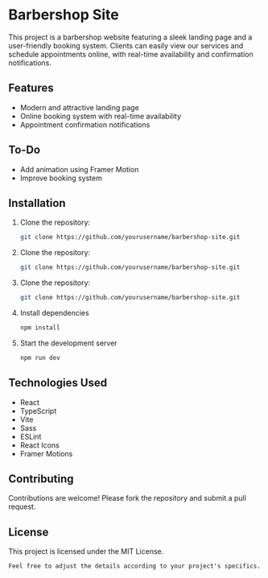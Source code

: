 # Barbershop Site

This project is a barbershop website featuring a sleek landing page and a user-friendly booking system. Clients can easily view our services and schedule appointments online, with real-time availability and confirmation notifications.

## Features

- Modern and attractive landing page
- Online booking system with real-time availability
- Appointment confirmation notifications

## To-Do

- Add animation using Framer Motion
- Improve booking system

## Installation

1. Clone the repository:
   ```bash
   git clone https://github.com/yourusername/barbershop-site.git
   ```

1. Clone the repository:
   ```bash
   git clone https://github.com/yourusername/barbershop-site.git
   ```

1. Clone the repository:
   ```bash
   git clone https://github.com/yourusername/barbershop-site.git
   ```
   
2. Install dependencies
   ```bash
   npm install
   ```
   
3. Start the development server
   ```bash
   npm run dev
   ```

## Technologies Used

- React
- TypeScript
- Vite
- Sass
- ESLint
- React Icons
- Framer Motions

## Contributing

Contributions are welcome! Please fork the repository and submit a pull request.

## License

This project is licensed under the MIT License.
```css
Feel free to adjust the details according to your project's specifics.
```
